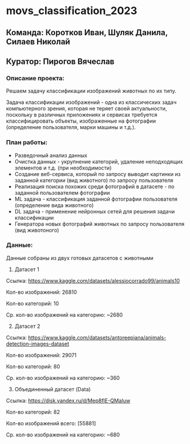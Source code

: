 # movs_classification_2023
## **Команда: Коротков Иван, Шуляк Данила, Силаев Николай**

## **Куратор: Пирогов Вячеслав**

### **Описание проекта:**
Решаем задачу классификации изображений животных по их типу.

Задача классификации изображений - одна из классических задач компьютерного зрения,
которая не теряет своей актуальности, поскольку в различных приложениях и сервисах 
требуется классифицировать объекты, изображенные на фотографии (определение пользователя, марки машины и т.д.).

### **План работы:**

- Разведочный анализ данных
- Очистка данных - укрупнение категорий, удаление неподходящих элементов и т.д. (при необходимости)
- Создание веб-сервиса, который по запросу выводит картинки из заданной категории (вид животного) по запросу пользователя
- Реализация поиска похожих среди фотографий в датасете - по заданной пользователем фотографии
- ML задача - классификация заданной фотографии пользователя (определение вида животного)
- DL задача - применение нейронных сетей  для решения задачи классификации
- Генератора новых фотографий животных по запросу пользователя (вид животоного)


### **Данные:**
Данные собраны из двух готовых датасетов с животными
1. Датасет 1

Ссылка: https://www.kaggle.com/datasets/alessiocorrado99/animals10

Кол-во изображений: 26810

Кол-во категорий: 10

Ср. кол-во изображений на категорию: ~2680


2. Датасет 2
   
Ссылка: https://www.kaggle.com/datasets/antoreepjana/animals-detection-images-dataset

Кол-во изображений: 29071

Кол-во категорий: 80

Ср. кол-во изображений на категорию: ~360


3. Объединенный датасет (Data)

Ссылка: https://disk.yandex.ru/d/Mep8flE-QMaIuw

Кол-во категорий: 82

Кол-во изображений всего: [55881]

Ср. кол-во изображений на категорию: ~680

